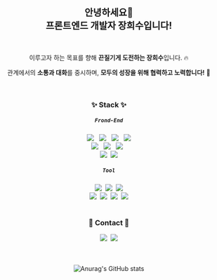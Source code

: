 <div align="center">

## 안녕하세요👋 <br/>프론트엔드 개발자 장희수입니다!
<br>

이루고자 하는 목표를 향해 **끈질기게 도전하는 장희수**입니다. 🔥 <br> 
  
관계에서의 **소통과 대화**를 중시하며, **모두의 성장을 위해 협력하고 노력합니다!** 🙌
  
<br>


### ✨ Stack ✨ 
##### `Frond-End`
<img src="https://img.shields.io/badge/HTML5-E34F26?style=flat-square&logo=HTML5&logoColor=white"/>&nbsp;&nbsp;
<img src="https://img.shields.io/badge/CSS3-1572B6?style=flat-square&logo=CSS3&logoColor=white"/>&nbsp;&nbsp;
<img src="https://img.shields.io/badge/JavaScript-F7DF1E?style=flat-square&logo=JavaScript&logoColor=white"/>&nbsp;&nbsp;
<img src="https://img.shields.io/badge/TypeScript-3178C6?style=flat-square&logo=TypeScript&logoColor=white"/><br>
<img src="https://img.shields.io/badge/React-61DAFB?style=flat-square&logo=React&logoColor=white"/>&nbsp;&nbsp;
<img src="https://img.shields.io/badge/Redux-764ABC?style=flat-square&logo=React&logoColor=white"/>&nbsp;&nbsp;
<img src="https://img.shields.io/badge/styled components-DB7093?style=flat-square&logo=styled-components&logoColor=white"/>&nbsp;&nbsp;<br>
<img src="https://img.shields.io/badge/Sass-CC6699?style=flat-square&logo=Sass&logoColor=white"/>&nbsp;&nbsp;<img src="https://img.shields.io/badge/Tailwind CSS-06B6D4?style=flat-square&logo=Tailwind CSS&logoColor=white"/><br>
##### `Tool`
<img src="https://img.shields.io/badge/Adobe Photoshop-31A8FF?style=flat-square&logo=Adobe Photoshop&logoColor=white"/>&nbsp;&nbsp;<img src="https://img.shields.io/badge/Adobe Illustrator-FF9A00?style=flat-square&logo=Adobe Illustrator&logoColor=white"/>&nbsp;&nbsp;<img src="https://img.shields.io/badge/Figma-F24E1E?style=flat-square&logo=Figma&logoColor=white"/><br>
<img src="https://img.shields.io/badge/Git-F05032?style=flat-square&logo=Git&logoColor=white"/>&nbsp;&nbsp;<img src="https://img.shields.io/badge/GitHub-E1E1E1?style=flat-square&logo=GitHub&logoColor=black"/>&nbsp;&nbsp;<img src="https://img.shields.io/badge/Notion-545454?style=flat-square&logo=Notion&logoColor=white"/>&nbsp;&nbsp;<img src="https://img.shields.io/badge/Visual Studio Code-007ACC?style=flat-square&logo=Visual Studio Code&logoColor=white"/>
<br>
<br>
### 🚀 Contact 🚀
<a href="https://velog.io/@heesu0303" target="_blank"><img src="https://img.shields.io/badge/hee_jjang.velog-20C997?style=flat-square&logo=Velog&logoColor=white"/></a>&nbsp;&nbsp;<img src="https://img.shields.io/badge/jheesu033@gmail.com-EA4335?style=flat-square&logo=Gmail&logoColor=white"/>
<br>
<br>
<br>
<br>
![Anurag's GitHub stats](https://github-readme-stats.vercel.app/api?username=heesu0303&show_icons=true&theme=radical)
</div>
